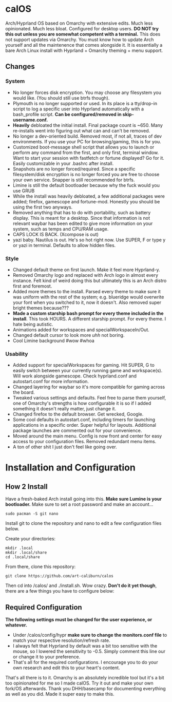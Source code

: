 # calOS
Arch/Hyprland OS based on Omarchy with extensive edits. Much less opinionated. Much less bloat. Configured for desktop users. **DO NOT try this out unless you are somewhat competent with a terminal.** This does not support updates via Omarchy. You must know how to update Arch yourself and all the maintenence that comes alongside it. It is essentially a bare Arch Linux install with Hyprland + Omarchy theming + menu support.

## Changes

### System

* No longer forces disk encryption. You may choose any filesystem you would like. (You should still use btrfs though).
* Plymouth is no longer supported or used. In its place is a tty/drop-in script to log a specific user into Hyprland automatically with a bash_profile script. **Can be configured/removed in skip-username.conf.**
* **Heavily** debloated the initial install. Final package count is ~650. Many re-installs went into figuring out what can and can't be removed.
* No longer a dev-oriented build. Removed most, if not all, traces of dev environments. If you use your PC for browsing/gaming, this is for you.
* Customized boot-message shell script that allows you to launch or perform any command from the first, and only first, terminal window. Want to start your session with fastfetch or fortune displayed? Go for it. Easily customizable in your .bashrc after install.
* Snapshots are no longer forced/required. Since a specific filesystem/disk encryption is no longer forced you are free to choose your own service. Snapper is still recommended for btrfs.
* Limine is still the default bootloader because why the fuck would you use GRUB
* While the install was heavily debloated, a few additional packages were added; firefox, gamescope and fortune-mod. Honestly you should be using the first two anyways.
* Removed anything that has to do with portability, such as battery display. This is meant for a desktop. Since that information is not relevant waybar has been edited to give more information on your system, such as temps and CPU/RAM usage.
* CAPS LOCK IS BACK. (Xcompose is out)
* yazi baby. Nautilus is out. He's so hot right now. Use SUPER, F or type y or yazi in terminal. Defaults to allow hidden files.

### Style

* Changed default theme on first launch. Make it feel more Hyprland-y.
* Removed Omarchy logo and replaced with Arch logo in almost every instance. Felt kind of weird doing this but ultimately this is an Arch distro first and foremost.
* Added more themes to the install. Parsed every theme to make sure it was uniform with the rest of the system; e.g. blueridge would overwrite your font when you switched to it, now it doesn't. Also removed super bright themes because???
* **Made a custom starship bash prompt for every theme included in the install**. This took HOURS. A different starship prompt. For every theme. I hate being autistic.
* Animations added for workspaces and specialWorkspaceIn/Out.
* Changed default cursor to look more _uhh_ not boring.
* Cool Limine background #wow #whoa

### Usability

* Added support for specialWorkspaces for gaming. Hit SUPER, G to easily switch between your currently running game and workspace(s). Will work alongside gamescope. Check hyprland.conf and autostart.conf for more information.
* Changed layering for waybar so it's more compatible for gaming across the board.
* Tweaked various settings and defaults. Feel free to parse them yourself, one of Omarchy's strengths is how configurable it is so if I added something it doesn't really matter, just change it.
* Changed firefox to the default browser. Get wrecked, Google.
* Some cool defaults in autostart.conf, including timers for launching applications in a specific order. Super helpful for layouts. Additional package launches are commented out for your convenience.
* Moved around the main menu. Config is now front and center for easy access to your configuration files. Removed redundant menu items.
* A ton of other shit I just don't feel like going over.

# Installation and Configuration

## How 2 Install

Have a fresh-baked Arch install going into this. **Make sure Lumine is your bootloader.** Make sure to set a root password and make an account...
```
sudo pacman -S git nano
```
Install git to clone the repository and nano to edit a few configuration files below.

Create your directories:
```
mkdir .local
mkdir .local/share
cd .local/share
```

From there, clone this repository:

```
git clone https://github.com/art-caliburn/calos
```
Then cd into /calos/ and ./install.sh. Wow crazy. **Don't do it yet though**, there are a few things you have to configure below:

## Required Configuration

**The following settings must be changed for the user experience, or whatever.**

* Under /calos/config/hypr **make sure to change the monitors.conf file** to match your respective resolution/refresh rate.
* I always felt that Hyprland by default was a bit too sensitive with the mouse, so I lowered the sensitivity to -0.5. Simply comment this line our or change it to your preference.
* That's all for the required configurations. I encourage you to do your own research and edit this to your heart's content.


That's all there is to it. Omarchy is an absolutely incredible tool but it's a bit too opinionated for me so I made calOS. Try it out and make your own fork/OS afterwards. Thank you DHH/basecamp for documenting everything as well as you did. Made it super easy to make this.
